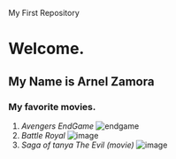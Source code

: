 
My First Repository
# Welcome.
## My Name is Arnel Zamora
### My favorite movies.
1. *Avengers EndGame*
![endgame](https://github.com/user-attachments/assets/26e5161a-cf90-4e7e-b82e-da5ca9f8a706)
2. *Battle Royal*
![image](https://github.com/user-attachments/assets/ac1e70a9-8be9-45d7-9031-a8efcd6f2218)
3. *Saga of tanya The Evil (movie)*
![image](https://github.com/user-attachments/assets/7e5d92e8-26e9-41e1-b41f-1a78a5baca2d)
